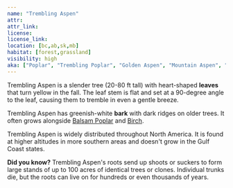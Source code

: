 ```yaml
---
name: "Trembling Aspen"
attr:
attr_link:
license:
license_link:
location: [bc,ab,sk,mb]
habitat: [forest,grassland]
visibility: high
aka: ["Poplar", "Trembling Poplar", "Golden Aspen", "Mountain Aspen", "Quaking Aspen"]
---
```

Trembling Aspen is a slender tree (20-80 ft tall) with heart-shaped **leaves** that turn yellow in the fall. The leaf stem is flat and set at a 90-degree angle to the leaf, causing them to tremble in even a gentle breeze.

Trembling Aspen has greenish-white **bark** with dark ridges on older trees. It often grows alongside [Balsam Poplar](/trees/balpop) and [Birch](/trees/birch).

Trembling Aspen is widely distributed throughout North America. It is found at higher altitudes in more southern areas and doesn't grow in the Gulf Coast states.

**Did you know?** Trembling Aspen's roots send up shoots or suckers to form large stands of up to 100 acres of identical trees or clones. Individual trunks die, but the roots can live on for hundreds or even thousands of years.
